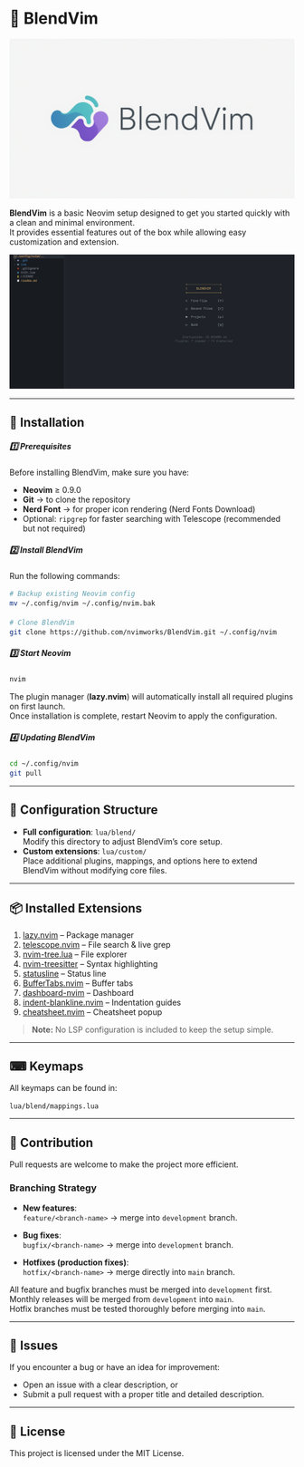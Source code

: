 # 🌿 BlendVim

![BlendVim Logo](docs/blendvim.jpg)

**BlendVim** is a basic Neovim setup designed to get you started quickly with a clean and minimal environment.  
It provides essential features out of the box while allowing easy customization and extension.

![Screenshot](docs/demo.png)

---
## 🚀 Installation

##### 1️⃣ Prerequisites

Before installing BlendVim, make sure you have:

- **Neovim** ≥ 0.9.0
- **Git** → to clone the repository
- **Nerd Font** → for proper icon rendering (Nerd Fonts Download)
- Optional: `ripgrep` for faster searching with Telescope (recommended but not required)

##### 2️⃣ Install BlendVim

Run the following commands:

```bash
# Backup existing Neovim config
mv ~/.config/nvim ~/.config/nvim.bak

# Clone BlendVim
git clone https://github.com/nvimworks/BlendVim.git ~/.config/nvim
```

##### 3️⃣ Start Neovim

```bash
nvim
```

The plugin manager (**lazy.nvim**) will automatically install all required plugins on first launch.  
Once installation is complete, restart Neovim to apply the configuration.

##### 4️⃣ Updating BlendVim

```bash
cd ~/.config/nvim
git pull
```

---
## 📂 Configuration Structure

- **Full configuration**: `lua/blend/`  
    Modify this directory to adjust BlendVim’s core setup.
- **Custom extensions**: `lua/custom/`  
    Place additional plugins, mappings, and options here to extend BlendVim without modifying core files.
---
## 📦 Installed Extensions

1. [lazy.nvim](https://github.com/folke/lazy.nvim) – Package manager
2. [telescope.nvim](https://github.com/nvim-telescope/telescope.nvim) – File search & live grep
3. [nvim-tree.lua](https://github.com/nvim-tree/nvim-tree.lua) – File explorer
4. [nvim-treesitter](https://github.com/nvim-treesitter/nvim-treesitter) – Syntax highlighting
5. [statusline](https://github.com/sontungexpt/statusline) – Status line
6. [BufferTabs.nvim](https://github.com/tomiis4/BufferTabs.nvim) – Buffer tabs
7. [dashboard-nvim](https://github.com/glepnir/dashboard-nvim) – Dashboard
8. [indent-blankline.nvim](https://github.com/lukas-reineke/indent-blankline.nvim) – Indentation guides
9. [cheatsheet.nvim](https://github.com/sudormrfbin/cheatsheet.nvim) – Cheatsheet popup

> **Note:** No LSP configuration is included to keep the setup simple.

---
## ⌨ Keymaps

All keymaps can be found in:  

`lua/blend/mappings.lua`

---
## 🤝 Contribution

Pull requests are welcome to make the project more efficient.

### Branching Strategy

- **New features**:  
    `feature/<branch-name>` → merge into `development` branch.
    
- **Bug fixes**:  
    `bugfix/<branch-name>` → merge into `development` branch.
    
- **Hotfixes (production fixes)**:  
    `hotfix/<branch-name>` → merge directly into `main` branch.
    

All feature and bugfix branches must be merged into `development` first.  
Monthly releases will be merged from `development` into `main`.  
Hotfix branches must be tested thoroughly before merging into `main`.

---

## 🐛 Issues

If you encounter a bug or have an idea for improvement:
- Open an issue with a clear description, or
- Submit a pull request with a proper title and detailed description.

---

## 📜 License

This project is licensed under the MIT License.
